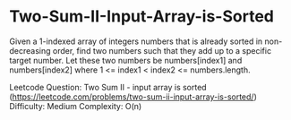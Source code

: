 # Two-Sum-II-Input-Array-is-Sorted
Given a 1-indexed array of integers numbers that is already sorted in non-decreasing order, find two numbers such that they add up to a specific target number. Let these two numbers be numbers[index1] and numbers[index2] where 1 &lt;= index1 &lt; index2 &lt;= numbers.length.


Leetcode Question: Two Sum II - input array is sorted (https://leetcode.com/problems/two-sum-ii-input-array-is-sorted/)
Difficulty: Medium
Complexity: O(n)
